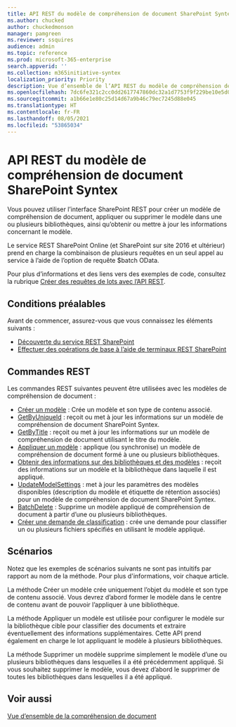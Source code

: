 ```yaml
---
title: API REST du modèle de compréhension de document SharePoint Syntex
ms.author: chucked
author: chuckedmonson
manager: pamgreen
ms.reviewer: ssquires
audience: admin
ms.topic: reference
ms.prod: microsoft-365-enterprise
search.appverid: ''
ms.collection: m365initiative-syntex
localization_priority: Priority
description: Vue d’ensemble de l’API REST du modèle de compréhension de document SharePoint Syntex.
ms.openlocfilehash: 7dc6fe321c2cc0dd2617747860dc32a1d7753f9f229be10e5d0e5a91241d0202
ms.sourcegitcommit: a1b66e1e80c25d14d67a9b46c79ec7245d88e045
ms.translationtype: HT
ms.contentlocale: fr-FR
ms.lasthandoff: 08/05/2021
ms.locfileid: "53865034"
---
```

# <a name="sharepoint-syntex-document-understanding-model-rest-api"></a>API REST du modèle de compréhension de document SharePoint Syntex

Vous pouvez utiliser l’interface SharePoint REST pour créer un modèle de compréhension de document, appliquer ou supprimer le modèle dans une ou plusieurs bibliothèques, ainsi qu’obtenir ou mettre à jour les informations concernant le modèle. 

Le service REST SharePoint Online (et SharePoint sur site 2016 et ultérieur) prend en charge la combinaison de plusieurs requêtes en un seul appel au service à l’aide de l’option de requête $batch OData. 

Pour plus d’informations et des liens vers des exemples de code, consultez la rubrique [Créer des requêtes de lots avec l’API REST](/sharepoint/dev/sp-add-ins/make-batch-requests-with-the-rest-apis).

## <a name="prerequisites"></a>Conditions préalables

Avant de commencer, assurez-vous que vous connaissez les éléments suivants :

- [Découverte du service REST SharePoint](/sharepoint/dev/sp-add-ins/get-to-know-the-sharepoint-rest-service) 
- [Effectuer des opérations de base à l’aide de terminaux REST SharePoint](/sharepoint/dev/sp-add-ins/complete-basic-operations-using-sharepoint-rest-endpoints)

## <a name="rest-commands"></a>Commandes REST

Les commandes REST suivantes peuvent être utilisées avec les modèles de compréhension de document :

- [Créer un modèle](rest-createmodel-method.md) : Crée un modèle et son type de contenu associé.
- [GetByUniqueId](rest-getbyuniqueid-method.md) : reçoit ou met à jour les informations sur un modèle de compréhension de document SharePoint Syntex.
- [GetByTitle](rest-getbytitle-method.md) : reçoit ou met à jour les informations sur un modèle de compréhension de document utilisant le titre du modèle.
- [Appliquer un modèle](rest-applymodel-method.md) : applique (ou synchronise) un modèle de compréhension de document formé à une ou plusieurs bibliothèques.
- [Obtenir des informations sur des bibliothèques et des modèles](rest-getmodelandlibraryinfo.md) : reçoit des informations sur un modèle et la bibliothèque dans laquelle il est appliqué.
- [UpdateModelSettings](rest-updatemodelsettings-method.md) : met à jour les paramètres des modèles disponibles (description du modèle et étiquette de rétention associés) pour un modèle de compréhension de document SharePoint Syntex.
- [BatchDelete](rest-batchdelete-method.md) : Supprime un modèle appliqué de compréhension de document à partir d’une ou plusieurs bibliothèques.
- [Créer une demande de classification](rest-createclassificationrequest.md) : crée une demande pour classifier un ou plusieurs fichiers spécifiés en utilisant le modèle appliqué.

## <a name="scenarios"></a>Scénarios

Notez que les exemples de scénarios suivants ne sont pas intuitifs par rapport au nom de la méthode. Pour plus d'informations, voir chaque article.

La méthode Créer un modèle crée uniquement l’objet du modèle et son type de contenu associé. Vous devrez d’abord former le modèle dans le centre de contenu avant de pouvoir l’appliquer à une bibliothèque.

La méthode Appliquer un modèle est utilisée pour configurer le modèle sur la bibliothèque cible pour classifier des documents et extraire éventuellement des informations supplémentaires. Cette API prend également en charge le lot appliquant le modèle à plusieurs bibliothèques.

La méthode Supprimer un modèle supprime simplement le modèle d’une ou plusieurs bibliothèques dans lesquelles il a été précédemment appliqué. Si vous souhaitez supprimer le modèle, vous devez d’abord le supprimer de toutes les bibliothèques dans lesquelles il a été appliqué.


## <a name="see-also"></a>Voir aussi

[Vue d’ensemble de la compréhension de document](../document-understanding-overview.md)

